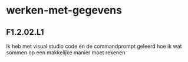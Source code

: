 # werken-met-gegevens
## F1.2.02.L1
Ik heb met visual studio code en de commandprompt geleerd hoe ik wat sommen op een makkelijke manier moet rekenen
